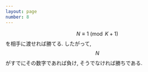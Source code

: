 ```yaml
---
layout: page
number: 8
---
```

$$ N \equiv 1 \pmod{K+1} $$ を相手に渡せれば勝てる. したがって, $$ N $$ がすでにその数字であれば負け, そうでなければ勝ちである.
